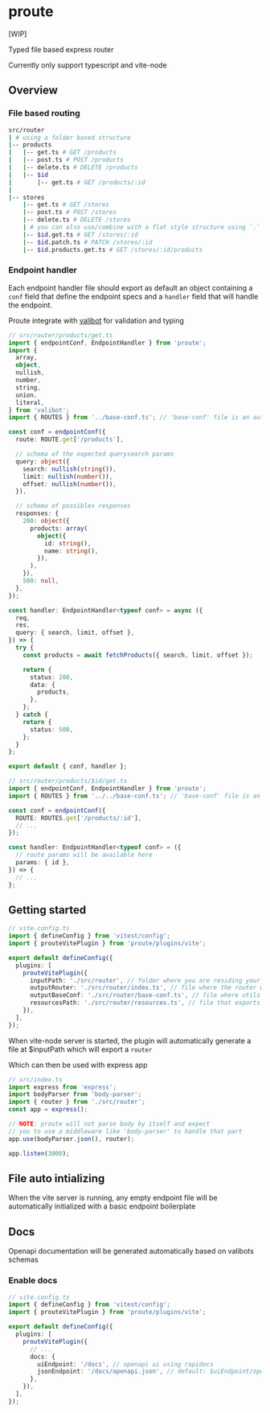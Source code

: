 # proute

[WIP]

Typed file based express router

Currently only support typescript and vite-node

## Overview

### File based routing

```bash
src/router
| # using a folder based structure
|-- products
|   |-- get.ts # GET /products
|   |-- post.ts # POST /products
|   |-- delete.ts # DELETE /products
|   |-- $id
|       |-- get.ts # GET /products/:id
|
|-- stores
    |-- get.ts # GET /stores
    |-- post.ts # POST /stores
    |-- delete.ts # DELETE /stores
    | # you can also use/combine with a flat style structure using `.` as a separator
    |-- $id.get.ts # GET /stores/:id
    |-- $id.patch.ts # PATCH /stores/:id
    |-- $id.products.get.ts # GET /stores/:id/products
```

### Endpoint handler

Each endpoint handler file should export as default an object containing a `conf` field that define the endpoint specs and a `handler` field that will handle the endpoint.

Proute integrate with [valibot](https://valibot.dev/) for validation and typing

```ts
// src/router/products/get.ts
import { endpointConf, EndpointHandler } from 'proute';
import {
  array,
  object,
  nullish,
  number,
  string,
  union,
  literal,
} from 'valibot';
import { ROUTES } from '../base-conf.ts'; // 'base-conf' file is an auto generated file that expose the ROUTES object

const conf = endpointConf({
  route: ROUTE.get['/products'],

  // schema of the expected querysearch params
  query: object({
    search: nullish(string()),
    limit: nullish(number()),
    offset: nullish(number()),
  }),

  // schema of possibles responses
  responses: {
    200: object({
      products: array(
        object({
          id: string(),
          name: string(),
        }),
      ),
    }),
    500: null,
  },
});

const handler: EndpointHandler<typeof conf> = async ({
  req,
  res,
  query: { search, limit, offset },
}) => {
  try {
    const products = await fetchProducts({ search, limit, offset });

    return {
      status: 200,
      data: {
        products,
      },
    };
  } catch {
    return {
      status: 500,
    };
  }
};

export default { conf, handler };
```

```ts
// src/router/products/$id/get.ts
import { endpointConf, EndpointHandler } from 'proute';
import { ROUTES } from '../../base-conf.ts'; // 'base-conf' file is an auto generated file that expose the ROUTES object

const conf = endpointConf({
  ROUTE: ROUTES.get['/products/:id'],
  // ...
});

const handler: EndpointHandler<typeof conf> = ({
  // route params will be available here
  params: { id },
}) => {
  // ...
};
```

## Getting started

```ts
// vite.config.ts
import { defineConfig } from 'vitest/config';
import { prouteVitePlugin } from 'proute/plugins/vite';

export default defineConfig({
  plugins: [
    prouteVitePlugin({
      inputPath: './src/router', // folder where you are residing your endpoints files
      outputRouter: './src/router/index.ts', // file where the router will be generated, default: $inputPath/index.ts
      outputBaseConf: './src/router/base-conf.ts', // file where utils will be generated, default: $inputPath/base-conf.ts
      resourcesPath: './src/router/resources.ts', // file that exports resources schemas, default: $inputPath/resources.ts
    }),
  ],
});
```

When vite-node server is started, the plugin will automatically generate a file at $inputPath which will export a `router`

Which can then be used with express app

```ts
// src/index.ts
import express from 'express';
import bodyParser from 'body-parser';
import { router } from './src/router';
const app = express();

// NOTE: proute will not parse body by itself and expect
// you to use a middleware like 'body-parser' to handle that part
app.use(bodyParser.json(), router);

app.listen(3000);
```

## File auto intializing

When the vite server is running, any empty endpoint file will be automatically initialized with a basic endpoint boilerplate

## Docs

Openapi documentation will be generated automatically based on valibots schemas

### Enable docs

```ts
// vite.config.ts
import { defineConfig } from 'vitest/config';
import { prouteVitePlugin } from 'proute/plugins/vite';

export default defineConfig({
  plugins: [
    prouteVitePlugin({
      // ...
      docs: {
        uiEndpoint: '/docs', // openapi ui using rapidocs
        jsonEndpoint: '/docs/openapi.json', // default: $uiEndpoint/openapi.json`
      },
    }),
  ],
});
```
